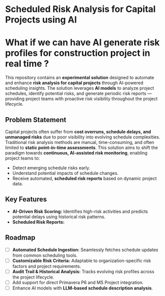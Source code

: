 # Scheduled Risk Analysis for Capital Projects using AI

# What if we can have AI generate risk profiles for construction project in real time ?


This repository contains an **experimental solution** designed to automate and enhance **risk analysis for capital projects** through AI-powered scheduling insights. The solution leverages **AI models** to analyze project schedules, identify potential risks, and generate periodic risk reports — providing project teams with proactive risk visibility throughout the project lifecycle.


## Problem Statement

Capital projects often suffer from **cost overruns, schedule delays, and unmanaged risks** due to poor visibility into evolving schedule complexities. Traditional risk analysis methods are manual, time-consuming, and often limited to **static point-in-time assessments**. This solution aims to shift the paradigm towards **continuous, AI-assisted risk monitoring**, enabling project teams to:

- Detect emerging schedule risks early.
- Understand potential impacts of schedule changes.
- Receive automated, **scheduled risk reports** based on dynamic project data.


## Key Features

- **AI-Driven Risk Scoring:** Identifies high-risk activities and predicts potential delays using historical risk patterns.
- **Scheduled Risk Reports:**

## Roadmap
- [ ] **Automated Schedule Ingestion:** Seamlessly fetches schedule updates from common scheduling tools.
- [ ] **Customizable Risk Criteria:** Adaptable to organization-specific risk factors and project requirements.
- [ ] **Audit Trail & Historical Analysis:** Tracks evolving risk profiles across the project lifecycle.
- [ ] Add support for direct Primavera P6 and MS Project integration.
- [ ] Enhance AI models with **LLM-based schedule description analysis**.
